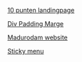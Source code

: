 
[10 punten landingpage](http://30859.hosts1.ma-cloud.nl/F1M2Ontwerp/10-punten/goedeLandingpage.html)

[Div Padding Marge](http://30859.hosts1.ma-cloud.nl/F1M2Ontwerp/div-padding-marge/index.html)

[Madurodam website](http://30859.hosts1.ma-cloud.nl/F1M2Ontwerp/museum-website/madurodam.html)

[Sticky menu](http://30859.hosts1.ma-cloud.nl/F1M2Ontwerp/sticky-menu/)